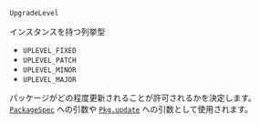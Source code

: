 ```julia
UpgradeLevel
```

インスタンスを持つ列挙型

  * `UPLEVEL_FIXED`
  * `UPLEVEL_PATCH`
  * `UPLEVEL_MINOR`
  * `UPLEVEL_MAJOR`

パッケージがどの程度更新されることが許可されるかを決定します。 [`PackageSpec`](@ref) への引数や [`Pkg.update`](@ref) への引数として使用されます。
